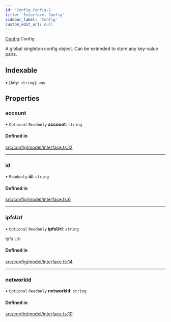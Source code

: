 ```yaml
---
id: 'Config.Config-1'
title: 'Interface: Config'
sidebar_label: 'Config'
custom_edit_url: null
---
```


[Config](../namespaces/Config.md).Config

A global singleton config object.
Can be extended to store any key-value pairs.

## Indexable

▪ [key: `string`]: `any`

## Properties

### account

• `Optional` `Readonly` **account**: `string`

#### Defined in

[src/config/model/interface.ts:12](https://github.com/leovigna/web3-redux/blob/be15552/src/config/model/interface.ts#L12)

---

### id

• `Readonly` **id**: `string`

#### Defined in

[src/config/model/interface.ts:6](https://github.com/leovigna/web3-redux/blob/be15552/src/config/model/interface.ts#L6)

---

### ipfsUrl

• `Optional` `Readonly` **ipfsUrl**: `string`

Ipfs Url

#### Defined in

[src/config/model/interface.ts:14](https://github.com/leovigna/web3-redux/blob/be15552/src/config/model/interface.ts#L14)

---

### networkId

• `Optional` `Readonly` **networkId**: `string`

#### Defined in

[src/config/model/interface.ts:10](https://github.com/leovigna/web3-redux/blob/be15552/src/config/model/interface.ts#L10)
